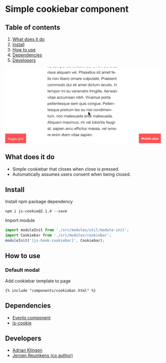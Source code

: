 
# Simple cookiebar component

## Table of contents
1. [What does it do](#markdown-header-what-does-it-do)
2. [Install](#markdown-header-install)
3. [How to use](#markdown-header-how-to-use)
4. [Dependencies](#markdown-header-dependencies)
5. [Developers](#markdown-header-developers)

![Cookiebar Demo](./_demo/cookiebar-simple.gif)

## What does it do
* Simple cookiebar that closes when close is pressed.
* Automatically assumes users consent when being closed.

## Install

Install npm package dependency
```node
npm i js-cookie@2.1.4 --save
```
Import module
```javascript
import moduleInit from './src/modules/util/module-init';
import Cookiebar from './src/modules/cookiebar';
moduleInit('[js-hook-cookiebar]', Cookiebar);
```

## How to use

### Default modal
Add cookiebar template to page

```htmlmixed
{% include "components/cookiebar.html" %}
```

## Dependencies
* [Events component](/utilities/events/)
* [js-cookie](https://www.npmjs.com/package/js-cookie)

## Developers
* [Adrian Klingen](mailto:adrian@tamtam.nl)
* [Jeroen Reumkens (co author)](mailto:jeroen.reumkens@tamtam.nl)
